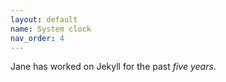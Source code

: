 ```yaml
---
layout: default
name: System clock
nav_order: 4
---
```


Jane has worked on Jekyll for the past *five years*.
